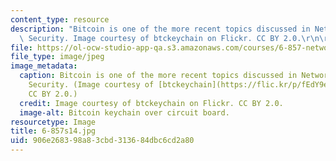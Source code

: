 ```yaml
---
content_type: resource
description: "Bitcoin is one of the more recent topics discussed in Network and Computer\
  \ Security. Image courtesy of btckeychain on Flickr. CC BY 2.0.\r\n\r\n"
file: https://ol-ocw-studio-app-qa.s3.amazonaws.com/courses/6-857-network-and-computer-security-spring-2014/906e268398a83cbd313684dbc6cd2a80_6-857s14.jpg
file_type: image/jpeg
image_metadata:
  caption: Bitcoin is one of the more recent topics discussed in Network and Computer
    Security. (Image courtesy of [btckeychain](https://flic.kr/p/fEdY9e) on Flickr.
    CC BY 2.0.)
  credit: Image courtesy of btckeychain on Flickr. CC BY 2.0.
  image-alt: Bitcoin keychain over circuit board.
resourcetype: Image
title: 6-857s14.jpg
uid: 906e2683-98a8-3cbd-3136-84dbc6cd2a80
---
```

